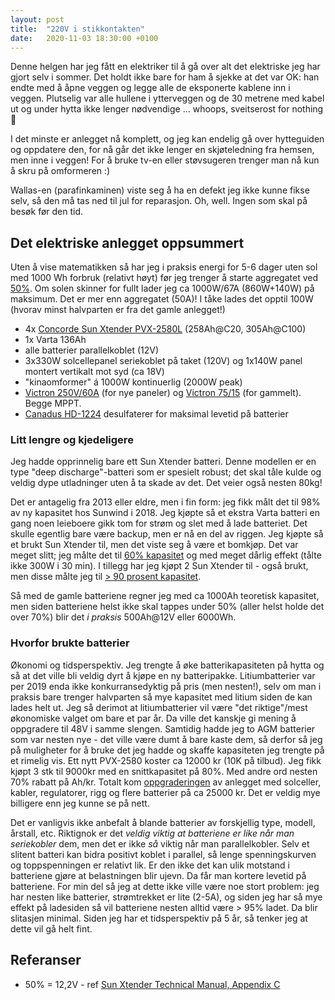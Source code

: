 ```yaml
---
layout: post
title:  "220V i stikkontakten"
date:   2020-11-03 18:30:00 +0100
---
```


Denne helgen har jeg fått en elektriker til å gå over
alt det elektriske jeg har gjort selv i sommer. Det holdt
ikke bare for ham å sjekke at det var OK: han endte med 
å åpne veggen og legge alle de eksponerte kablene inn i 
veggen. Plutselig var alle hullene i ytterveggen og de 
30 metrene med kabel ut og under hytta ikke lenger 
nødvendige ... whoops, sveitserost for nothing 🙈

I det minste er anlegget nå komplett, og jeg kan endelig
gå over hytteguiden og oppdatere den, for nå går det ikke
lenger en skjøteledning fra hemsen, men inne i veggen! For
å bruke tv-en eller støvsugeren trenger man nå kun å skru på omformeren :)

Wallas-en (parafinkaminen) viste seg å ha en defekt jeg ikke kunne fikse selv,
så den må tas ned til jul for reparasjon. Oh, well. Ingen som skal på besøk før den tid.

## Det elektriske anlegget oppsummert

Uten å vise matematikken så har jeg i praksis energi for 5-6 dager uten sol med 1000 Wh forbruk (relativt høyt)
før jeg trenger å starte aggregatet ved <a href="#voltage">50%</a>. Om solen skinner for fullt lader jeg
ca 1000W/67A (860W+140W) på maksimum. Det er mer enn aggregatet (50A)!
I tåke lades det opptil 100W (hvorav minst halvparten er fra det gamle anlegget!)

- 4x [Concorde Sun Xtender PVX-2580L][sun xtender] (258Ah@C20, 305Ah@C100)
- 1x Varta 136Ah
- alle batterier parallelkoblet (12V)
- 3x330W solcellepanel seriekoblet på taket (120V) og 1x140W panel montert vertikalt mot syd (ca 18V)
- "kinaomformer" á 1000W kontinuerlig (2000W peak)
- [Victron 250V/60A][victron 60] (for nye paneler) og [Victron 75/15][victron 15] (for gammelt). Begge MPPT.
- [Canadus HD-1224][canadus] desulfaterer for maksimal levetid på batterier

### Litt lengre og kjedeligere
Jeg hadde opprinnelig bare ett Sun Xtender batteri. Denne modellen er en type 
"deep discharge"-batteri som er spesielt robust; det skal tåle kulde 
og veldig dype utladninger uten å ta skade av det. Det veier også nesten 80kg!

Det er antagelig fra 2013 eller eldre, men i fin form: jeg fikk målt det til 98% av 
ny kapasitet hos Sunwind i 2018.
Jeg kjøpte så et ekstra Varta batteri en gang noen leieboere gikk tom for strøm og slet 
med å lade batteriet. Det skulle egentlig bare være backup, men er nå en del av riggen.
Jeg kjøpte så et brukt Sun Xtender til, men det viste seg å være et bomkjøp. Det var meget slitt;
jeg målte det til [60% kapasitet][test bad battery] og med meget dårlig effekt (tålte ikke 300W i 30 min).
I tillegg har jeg kjøpt 2 Sun Xtender til - også brukt, men disse målte jeg til [> 90 prosent kapasitet][test good battery]. 

Så med de gamle batteriene regner jeg med ca 1000Ah
teoretisk kapasitet, men siden batteriene helst ikke skal tappes under 50% (aller helst holde det over 70%)
blir det _i praksis_ 500Ah@12V eller 6000Wh.

### Hvorfor brukte batterier 
Økonomi og tidsperspektiv. Jeg trengte å øke batterikapasiteten på hytta 
og så at det ville bli veldig dyrt å kjøpe en ny batteripakke. Litiumbatterier 
var per 2019 enda ikke konkurransedyktig på pris (men nesten!), selv om man i praksis bare trenger 
halvparten så mye kapasitet med litium siden de kan lades helt ut. Jeg så derimot
at litiumbatterier vil være "det riktige"/mest økonomiske valget om bare et par år.
Da ville det kanskje gi mening å oppgradere til 48V i samme slengen.
Samtidig hadde jeg to AGM batterier som var nesten nye - det ville være dumt
å bare kaste dem, så derfor så jeg på muligheter for å bruke det jeg hadde
og skaffe kapasiteten jeg trengte på et rimelig vis. Ett nytt PVX-2580 koster
ca 12000 kr (10K på tilbud). Jeg fikk kjøpt 3 stk til 9000kr med en snittkapasitet
på 80%. Med andre ord nesten 70% rabatt på Ah/kr. Totalt kom [oppgraderingen](https://www.holmevann.no/2020/08/10/oppgraderinger.html) av anlegget med solceller, kabler, regulatorer, rigg og flere batterier på ca 25000 kr. 
Det er veldig mye billigere enn jeg kunne se på nett.

Det er vanligvis ikke anbefalt å blande batterier av forskjellig type, modell, årstall, etc.
Riktignok er det _veldig viktig at batteriene er like når man seriekobler_ dem, men det er 
ikke _så_ viktig når man parallelkobler.  Selv et slitent batteri kan bidra positivt koblet i 
parallel, så lenge spenningskurven og toppspenningen er relativt lik. Er den ikke
det kan ulik motstand i batteriene gjøre at belastningen blir ujevn. Da får man kortere
levetid på batteriene. For min del så jeg at dette ikke ville være noe stort problem:
jeg har nesten like batterier, strømtrekket er lite (2-5A), og siden jeg har så 
mye effekt på ladesiden så vil batteriene nesten alltid være > 95% ladet.
Da blir slitasjen minimal. Siden jeg har et tidsperspektiv på 5 år, så 
tenker jeg at dette vil gå helt fint.

## Referanser
- <a name="voltage"/>50% = 12,2V - ref [Sun Xtender Technical Manual, Appendix C][sun xtender pdf]

[sun xtender]: http://www.sunxtender.com/solarbattery.php?id=11
[sun xtender pdf]: http://www.sunxtender.com/pdfs/Sun_Xtender_Battery_Technical_Manual.pdf
[victron 60]: https://www.victronenergy.com/solar-charge-controllers/smartsolar-250-85-250-100
[victron 15]: https://www.victronenergy.com/solar-charge-controllers/smartsolar-mppt-75-10-75-15-100-15-100-20
[canadus]: https://canadus.com/canadus-hd-1224/
[test bad battery]: https://www.evernote.com/shard/s16/sh/2ca356d6-9bf0-4aa9-903f-f673a88a5a45/5610d2e6e6d1ed15579cfae5f7948021
[test good battery]: https://www.evernote.com/shard/s16/sh/a4d2926f-dea8-4ba5-9472-1bea4c39abcc/535cd79c5c1ed966d71344bad9ff7b61
